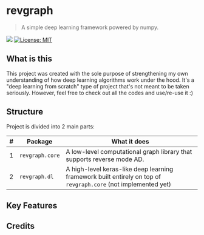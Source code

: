 # revgraph

> A simple deep learning framework powered by numpy.

![](https://travis-ci.org/shhoalex/revgraph.svg?branch=master)
[![License: MIT](https://img.shields.io/badge/License-MIT-yellow.svg)](https://opensource.org/licenses/MIT)


## What is this

This project was created with the sole purpose of strengthening my own understanding of how deep learning algorithms work under the hood. It's a "deep learning from scratch" type of project that's not meant to be taken seriously. However, feel free to check out all the codes and use/re-use it :)

## Structure

Project is divided into 2 main parts:

| # | Package | What it does | 
| - | ------ | ------------ |
| 1 | `revgraph.core` | A low-level computational graph library that supports reverse mode AD. |
| 2 | `revgraph.dl`| A high-level keras-like deep learning framework built entirely on top of `revgraph.core` (not implemented yet) |

## Key Features

## Credits
